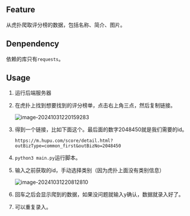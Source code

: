 ## Feature

从虎扑爬取评分榜的数据，包括名称、简介、图片。

## Denpendency

依赖的库只有`requests`。

## Usage

1. 运行后端服务器

2. 在虎扑上找到想要找到的评分榜单，点击右上角三点，然后复制链接。

   ![image-20241031220159283](https://sprooc-pic.oss-cn-hangzhou.aliyuncs.com/pics/image-20241031220159283.png)

3. 得到一个链接，比如下面这个。最后面的数字2048450就是我们需要的id。

   ```
   https://m.hupu.com/score/detail.html?outBizType=common_first&outBizNo=2048450
   ```

4. `python3 main.py`运行脚本。

5. 输入之前获取的id，手动选择类别（因为虎扑上面没有类别信息）

   ![image-20241031220812810](https://sprooc-pic.oss-cn-hangzhou.aliyuncs.com/pics/image-20241031220812810.png)

6. 回车之后会显示爬到的数据，如果没问题就输入y确认，数据就录入好了。

7. 可以重复录入。